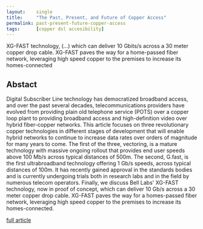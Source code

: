 ```yaml
---
layout:    single
title:     "The Past, Present, and Future of Copper Access"
permalink: past-present-future-copper-access
tags:      [copper dsl accesibility]
---
```


XG-FAST technology, (…) which can deliver 10 Gbits/s across a 30 meter copper drop cable. XG-FAST paves the way for a home-passed fiber network, leveraging high speed copper to the premises to increase its homes-connected


## Abstact
Digital Subscriber Line technology has democratized broadband access, and over the past several decades, telecommunications providers have evolved from providing plain old telephone service (POTS) over a copper loop plant to providing broadband access and high-definition video over hybrid fiber-copper networks. This article focuses on three revolutionary copper technologies in different stages of development that will enable hybrid networks to continue to increase data rates over orders of magnitude for many years to come. The first of the three, vectoring, is a mature technology with massive ongoing rollout that provides end user speeds above 100 Mb/s across typical distances of 500m. The second, G.fast, is the first ultrabroadband technology offering 1 Gb/s speeds, across typical distances of 100m. It has recently gained approval in the standards bodies and is currently undergoing trials both in research labs and in the field by numerous telecom operators. Finally, we discuss Bell Labs' XG-FAST technology, now in proof of concept, which can deliver 10 Gb/s across a 30 meter copper drop cable. XG-FAST paves the way for a homes-passed fiber network, leveraging high speed copper to the premises to increase its homes-connected.

[full article](https://doi.org/10.15325/BLTJ.2015.2397851)

